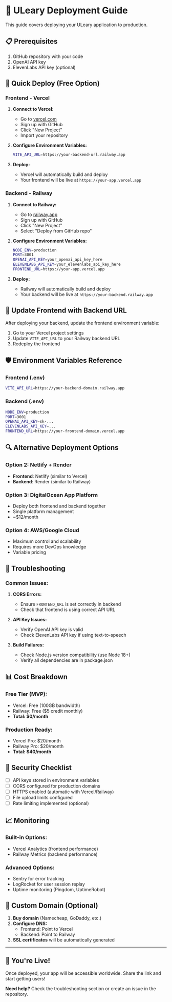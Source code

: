 # 🚀 ULeary Deployment Guide

This guide covers deploying your ULeary application to production.

## 📋 Prerequisites

1. GitHub repository with your code
2. OpenAI API key
3. ElevenLabs API key (optional)

## 🎯 Quick Deploy (Free Option)

### Frontend - Vercel

1. **Connect to Vercel:**

   - Go to [vercel.com](https://vercel.com)
   - Sign up with GitHub
   - Click "New Project"
   - Import your repository

2. **Configure Environment Variables:**

   ```bash
   VITE_API_URL=https://your-backend-url.railway.app
   ```

3. **Deploy:**
   - Vercel will automatically build and deploy
   - Your frontend will be live at `https://your-app.vercel.app`

### Backend - Railway

1. **Connect to Railway:**

   - Go to [railway.app](https://railway.app)
   - Sign up with GitHub
   - Click "New Project"
   - Select "Deploy from GitHub repo"

2. **Configure Environment Variables:**

   ```bash
   NODE_ENV=production
   PORT=3001
   OPENAI_API_KEY=your_openai_api_key_here
   ELEVENLABS_API_KEY=your_elevenlabs_api_key_here
   FRONTEND_URL=https://your-app.vercel.app
   ```

3. **Deploy:**
   - Railway will automatically build and deploy
   - Your backend will be live at `https://your-backend.railway.app`

## 🔄 Update Frontend with Backend URL

After deploying your backend, update the frontend environment variable:

1. Go to your Vercel project settings
2. Update `VITE_API_URL` to your Railway backend URL
3. Redeploy the frontend

## 🛡️ Environment Variables Reference

### Frontend (.env)

```bash
VITE_API_URL=https://your-backend-domain.railway.app
```

### Backend (.env)

```bash
NODE_ENV=production
PORT=3001
OPENAI_API_KEY=sk-...
ELEVENLABS_API_KEY=...
FRONTEND_URL=https://your-frontend-domain.vercel.app
```

## 🔍 Alternative Deployment Options

### Option 2: Netlify + Render

- **Frontend**: Netlify (similar to Vercel)
- **Backend**: Render (similar to Railway)

### Option 3: DigitalOcean App Platform

- Deploy both frontend and backend together
- Single platform management
- ~$12/month

### Option 4: AWS/Google Cloud

- Maximum control and scalability
- Requires more DevOps knowledge
- Variable pricing

## 🐛 Troubleshooting

### Common Issues:

1. **CORS Errors:**

   - Ensure `FRONTEND_URL` is set correctly in backend
   - Check that frontend is using correct API URL

2. **API Key Issues:**

   - Verify OpenAI API key is valid
   - Check ElevenLabs API key if using text-to-speech

3. **Build Failures:**
   - Check Node.js version compatibility (use Node 18+)
   - Verify all dependencies are in package.json

## 📊 Cost Breakdown

### Free Tier (MVP):

- Vercel: Free (100GB bandwidth)
- Railway: Free ($5 credit monthly)
- **Total: $0/month**

### Production Ready:

- Vercel Pro: $20/month
- Railway Pro: $20/month
- **Total: $40/month**

## 🔐 Security Checklist

- [ ] API keys stored in environment variables
- [ ] CORS configured for production domains
- [ ] HTTPS enabled (automatic with Vercel/Railway)
- [ ] File upload limits configured
- [ ] Rate limiting implemented (optional)

## 📈 Monitoring

### Built-in Options:

- Vercel Analytics (frontend performance)
- Railway Metrics (backend performance)

### Advanced Options:

- Sentry for error tracking
- LogRocket for user session replay
- Uptime monitoring (Pingdom, UptimeRobot)

## 🚀 Custom Domain (Optional)

1. **Buy domain** (Namecheap, GoDaddy, etc.)
2. **Configure DNS:**
   - Frontend: Point to Vercel
   - Backend: Point to Railway
3. **SSL certificates** will be automatically generated

---

## 🎉 You're Live!

Once deployed, your app will be accessible worldwide. Share the link and start getting users!

**Need help?** Check the troubleshooting section or create an issue in the repository.
